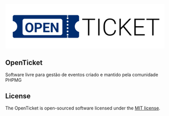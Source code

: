 <img src="assets/logo.png" />

## OpenTicket

Software livre para gestão de eventos criado e mantido pela comunidade PHPMG

## License

The OpenTicket is open-sourced software licensed under the [MIT license](https://opensource.org/licenses/MIT).